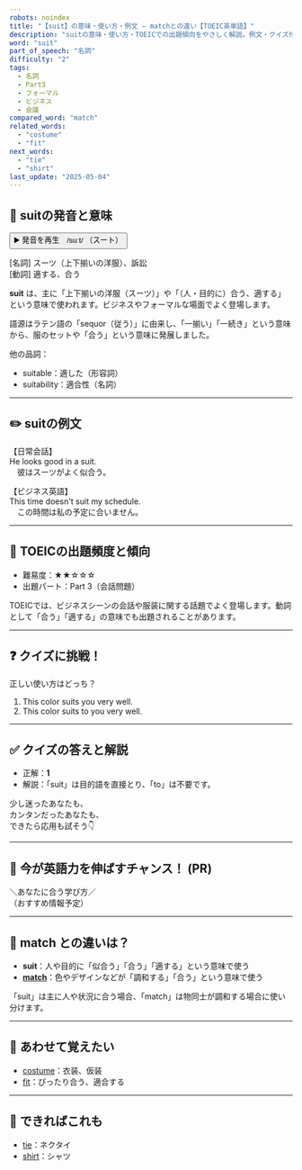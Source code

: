 ```yaml
---
robots: noindex
title: "【suit】の意味・使い方・例文 ― matchとの違い【TOEIC英単語】"
description: "suitの意味・使い方・TOEICでの出題傾向をやさしく解説。例文・クイズ付きでmatchとの違いもわかりやすく学べます。"
word: "suit"
part_of_speech: "名詞"
difficulty: "2"
tags:
  - 名詞
  - Part3
  - フォーマル
  - ビジネス
  - 会議
compared_word: "match"
related_words:
  - "costume"
  - "fit"
next_words:
  - "tie"
  - "shirt"
last_update: "2025-05-04"
---
```


## 🔰 suitの発音と意味

<button class="play-audio" onclick="playTTS('suit')">
  <span class="play-audio-main">
    ▶️ 発音を再生　/suːt/
  </span>
  <span class="play-audio-sub">
    （スート）
  </span>
</button>

[名詞] スーツ（上下揃いの洋服）、訴訟  
[動詞] 適する、合う

**suit** は、主に「上下揃いの洋服（スーツ）」や「（人・目的に）合う、適する」という意味で使われます。ビジネスやフォーマルな場面でよく登場します。

語源はラテン語の「sequor（従う）」に由来し、「一揃い」「一続き」という意味から、服のセットや「合う」という意味に発展しました。

他の品詞：  
- suitable：適した（形容詞）
- suitability：適合性（名詞）

---

## ✏️ suitの例文

【日常会話】  
He looks good in a suit.  
　彼はスーツがよく似合う。

【ビジネス英語】  
This time doesn't suit my schedule.  
　この時間は私の予定に合いません。

---

## 🎯 TOEICの出題頻度と傾向

- 難易度：★★☆☆☆
- 出題パート：Part 3（会話問題）

TOEICでは、ビジネスシーンの会話や服装に関する話題でよく登場します。動詞として「合う」「適する」の意味でも出題されることがあります。

---

## ❓ クイズに挑戦！

正しい使い方はどっち？

1. This color suits you very well.  
2. This color suits to you very well.

---

## ✅ クイズの答えと解説

- 正解：**1**
- 解説：「suit」は目的語を直接とり、「to」は不要です。

少し迷ったあなたも、  
カンタンだったあなたも、  
できたら応用も試そう👇️

---

## 🚀 今が英語力を伸ばすチャンス！ (PR)

<div class="info-center">
＼あなたに合う学び方／<br>  
（おすすめ情報予定）
</div>

---

## 🤔  match との違いは？

- **suit**：人や目的に「似合う」「合う」「適する」という意味で使う
- **[match](/match)**：色やデザインなどが「調和する」「合う」という意味で使う

「suit」は主に人や状況に合う場合、「match」は物同士が調和する場合に使い分けます。

---

## 🧩 あわせて覚えたい

- [costume](/costume)：衣装、仮装
- [fit](/fit)：ぴったり合う、適合する

---

## 📖 できればこれも

- [tie](/tie)：ネクタイ
- [shirt](/shirt)：シャツ

<!-- cvid: aid44_bid03 -->
